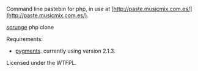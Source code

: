 Command line pastebin for php, in use at [http://paste.musicmix.com.es/](http://paste.musicmix.com.es/).

[sprunge](https://github.com/rupa/sprunge) php clone

Requirements:

* [pygments](http://pygments.org/). currently using version 2.1.3.

Licensed under the WTFPL.
